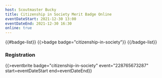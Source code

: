 ```yaml
---
host: Scoutmaster Bucky
title: Citizenship in Society Merit Badge Online
eventDateStart: 2021-12-30 13:00
eventDateEnd: 2021-12-30 16:30
online: true
---
```


{{#badge-list}}
{{>badge badge="citizenship-in-society"}}
{{/badge-list}}

### Registration

{{>eventbrite badge="citizenship-in-society" event="228765673287" start=eventDateStart end=eventDateEnd}}

